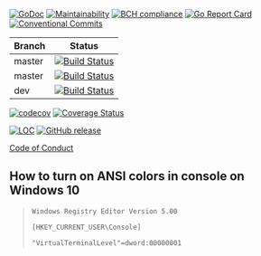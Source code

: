 [![GoDoc](https://godoc.org/github.com/sevenate/letitgo?status.svg)](https://godoc.org/github.com/sevenate/letitgo) [![Maintainability](https://api.codeclimate.com/v1/badges/b9f65985b730b2a6732f/maintainability)](https://codeclimate.com/github/sevenate/letitgo/maintainability) [![BCH compliance](https://bettercodehub.com/edge/badge/sevenate/letitgo?branch=master)](https://bettercodehub.com/) [![Go Report Card](https://goreportcard.com/badge/github.com/sevenate/letitgo)](https://goreportcard.com/report/github.com/sevenate/letitgo) [![Conventional Commits](https://img.shields.io/badge/Conventional%20Commits-1.0.0-yellow.svg)](https://conventionalcommits.org)

| Branch | Status                                                                                                                                 |
| ------ |:--------------------------------------------------------------------------------------------------------------------------------------:|
| master | [![Build Status](https://travis-ci.org/sevenate/letitgo.svg?branch=master)](https://travis-ci.org/sevenate/letitgo)                    |
| master | [![Build Status](https://github.com/sevenate/letitgo/workflows/Build%20Master/badge.svg)](https://github.com/sevenate/letitgo/actions) |
| dev    | [![Build Status](https://github.com/sevenate/letitgo/workflows/Build%20Dev/badge.svg)](https://github.com/sevenate/letitgo/actions)    |

[![codecov](https://codecov.io/gh/sevenate/letitgo/branch/master/graph/badge.svg)](https://codecov.io/gh/sevenate/letitgo) [![Coverage Status](https://coveralls.io/repos/github/sevenate/letitgo/badge.svg)](https://coveralls.io/github/sevenate/letitgo) 

[![LOC](https://tokei.rs/b1/github/sevenate/letitgo?category=code)](https://github.com/sevenate/letitgo)
[![GitHub release](https://img.shields.io/github/release/sevenate/letitgo.svg)](https://github.com/sevenate/letitgo/releases)

[Code of Conduct](CODE_OF_CONDUCT.md)

## How to turn on ANSI colors in console on Windows 10

> `Windows Registry Editor Version 5.00`
> 
> `[HKEY_CURRENT_USER\Console]`
> 
> `"VirtualTerminalLevel"=dword:00000001`
